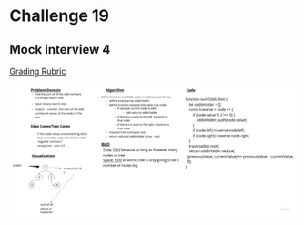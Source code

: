 # Challenge 19

## Mock interview 4

[Grading Rubric](https://docs.google.com/spreadsheets/d/1p5BL-u1xhcwR1VPKJVka2DzUjl44_Hdl-RPvG1lFtSk/edit?usp=sharing)

![mock-interview-3](/img/mock-interview-4.jpg)

